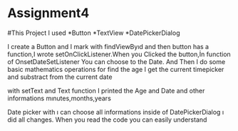 # Assignment4

#This Project I used
*Button
*TextView
*DatePickerDialog



I create a Button and I mark with findViewByıd and then button has a function,I wrote setOnClickListener.When you Clicked the button,İn function of OnsetDateSetListener  You can choose to the Date. And Then I do some basic mathematics operations for 
find the age 
I get the current timepicker  and substract from the current date 

with setText and Text function I printed the Age and Date and other informations mınutes,months,years 

Date picker with ı can choose all informations 
inside of DatePickerDialog ı did all changes.
When you read the code you can easily understand

